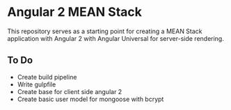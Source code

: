 # Angular 2 MEAN Stack
This repository serves as a starting point for creating a MEAN Stack application with Angular 2 with Angular Universal for server-side rendering.

## To Do

* Create build pipeline
* Write gulpfile
* Create base for client side angular 2
* Create basic user model for mongoose with bcrypt
